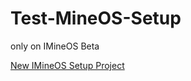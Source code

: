 # Test-MineOS-Setup

only on IMineOS Beta

[New IMineOS Setup Project](https://github.com/youaregod666/IMineOS_BIOS)
